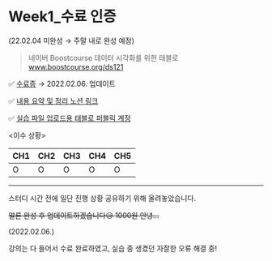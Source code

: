 # Week1_수료 인증 
(22.02.04 미완성 → 주말 내로 완성 예정)

> 네이버 Boostcourse 데이터 시각화를 위한 태블로 www.boostcourse.org/ds121   




✅ [수료증](http://www.boostcourse.org/certificate/A20220206-289362?langCode=ko) → 2022.02.06. 업데이트

✅ [내용 요약 및 정리 노션 링크](https://alsoyeon21.notion.site/07cb478b7e1d4fa5a551e81e0db220e8)

✅ [실습 파일 업로드용 태블로 퍼블릭 계정](https://public.tableau.com/app/profile/soyeon.mun)          







<이수 상황>

CH1|CH2|CH3|CH4|CH5
---|---|---|---|---
O|O|O|O|O




---

스터디 시간 전에 일단 진행 상황 공유하기 위해 올려놓았습니다.

~~얼른 완성 후 업데이트하겠습니다😥 1000원 안녕...~~       






(2022.02.06.)        



강의는 다 들어서 수료 완료하였고, 실습 중 생겼던 자잘한 오류 해결 중!

